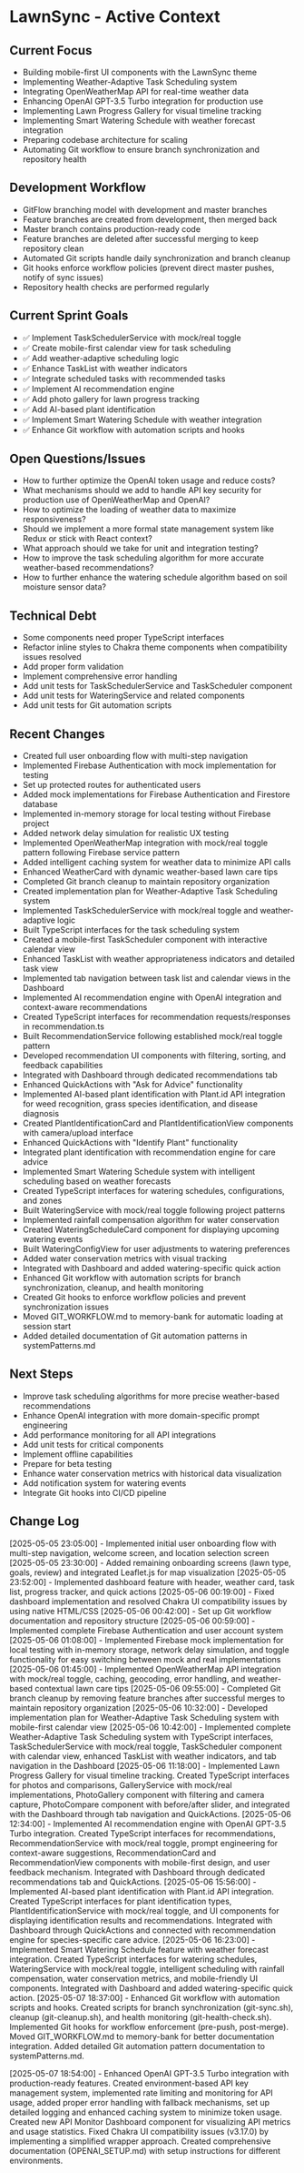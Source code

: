 # LawnSync - Active Context

## Current Focus
- Building mobile-first UI components with the LawnSync theme
- Implementing Weather-Adaptive Task Scheduling system
- Integrating OpenWeatherMap API for real-time weather data
- Enhancing OpenAI GPT-3.5 Turbo integration for production use
- Implementing Lawn Progress Gallery for visual timeline tracking
- Implementing Smart Watering Schedule with weather forecast integration
- Preparing codebase architecture for scaling
- Automating Git workflow to ensure branch synchronization and repository health

## Development Workflow
- GitFlow branching model with development and master branches
- Feature branches are created from development, then merged back
- Master branch contains production-ready code
- Feature branches are deleted after successful merging to keep repository clean
- Automated Git scripts handle daily synchronization and branch cleanup
- Git hooks enforce workflow policies (prevent direct master pushes, notify of sync issues)
- Repository health checks are performed regularly

## Current Sprint Goals
- ✅ Implement TaskSchedulerService with mock/real toggle
- ✅ Create mobile-first calendar view for task scheduling
- ✅ Add weather-adaptive scheduling logic
- ✅ Enhance TaskList with weather indicators
- ✅ Integrate scheduled tasks with recommended tasks
- ✅ Implement AI recommendation engine
- ✅ Add photo gallery for lawn progress tracking
- ✅ Add AI-based plant identification
- ✅ Implement Smart Watering Schedule with weather integration
- ✅ Enhance Git workflow with automation scripts and hooks

## Open Questions/Issues
- How to further optimize the OpenAI token usage and reduce costs?
- What mechanisms should we add to handle API key security for production use of OpenWeatherMap and OpenAI?
- How to optimize the loading of weather data to maximize responsiveness?
- Should we implement a more formal state management system like Redux or stick with React context?
- What approach should we take for unit and integration testing?
- How to improve the task scheduling algorithm for more accurate weather-based recommendations?
- How to further enhance the watering schedule algorithm based on soil moisture sensor data?

## Technical Debt
- Some components need proper TypeScript interfaces
- Refactor inline styles to Chakra theme components when compatibility issues resolved
- Add proper form validation
- Implement comprehensive error handling
- Add unit tests for TaskSchedulerService and TaskScheduler component
- Add unit tests for WateringService and related components
- Add unit tests for Git automation scripts

## Recent Changes
- Created full user onboarding flow with multi-step navigation
- Implemented Firebase Authentication with mock implementation for testing
- Set up protected routes for authenticated users
- Added mock implementations for Firebase Authentication and Firestore database
- Implemented in-memory storage for local testing without Firebase project
- Added network delay simulation for realistic UX testing
- Implemented OpenWeatherMap integration with mock/real toggle pattern following Firebase service pattern
- Added intelligent caching system for weather data to minimize API calls
- Enhanced WeatherCard with dynamic weather-based lawn care tips
- Completed Git branch cleanup to maintain repository organization
- Created implementation plan for Weather-Adaptive Task Scheduling system
- Implemented TaskSchedulerService with mock/real toggle and weather-adaptive logic
- Built TypeScript interfaces for the task scheduling system
- Created a mobile-first TaskScheduler component with interactive calendar view
- Enhanced TaskList with weather appropriateness indicators and detailed task view
- Implemented tab navigation between task list and calendar views in the Dashboard
- Implemented AI recommendation engine with OpenAI integration and context-aware recommendations
- Created TypeScript interfaces for recommendation requests/responses in recommendation.ts
- Built RecommendationService following established mock/real toggle pattern
- Developed recommendation UI components with filtering, sorting, and feedback capabilities
- Integrated with Dashboard through dedicated recommendations tab
- Enhanced QuickActions with "Ask for Advice" functionality
- Implemented AI-based plant identification with Plant.id API integration for weed recognition, grass species identification, and disease diagnosis
- Created PlantIdentificationCard and PlantIdentificationView components with camera/upload interface
- Enhanced QuickActions with "Identify Plant" functionality
- Integrated plant identification with recommendation engine for care advice
- Implemented Smart Watering Schedule system with intelligent scheduling based on weather forecasts
- Created TypeScript interfaces for watering schedules, configurations, and zones
- Built WateringService with mock/real toggle following project patterns
- Implemented rainfall compensation algorithm for water conservation
- Created WateringScheduleCard component for displaying upcoming watering events
- Built WateringConfigView for user adjustments to watering preferences
- Added water conservation metrics with visual tracking
- Integrated with Dashboard and added watering-specific quick action
- Enhanced Git workflow with automation scripts for branch synchronization, cleanup, and health monitoring
- Created Git hooks to enforce workflow policies and prevent synchronization issues
- Moved GIT_WORKFLOW.md to memory-bank for automatic loading at session start
- Added detailed documentation of Git automation patterns in systemPatterns.md

## Next Steps
- Improve task scheduling algorithms for more precise weather-based recommendations
- Enhance OpenAI integration with more domain-specific prompt engineering
- Add performance monitoring for all API integrations
- Add unit tests for critical components
- Implement offline capabilities
- Prepare for beta testing
- Enhance water conservation metrics with historical data visualization
- Add notification system for watering events
- Integrate Git hooks into CI/CD pipeline

## Change Log
[2025-05-05 23:05:00] - Implemented initial user onboarding flow with multi-step navigation, welcome screen, and location selection screen
[2025-05-05 23:30:00] - Added remaining onboarding screens (lawn type, goals, review) and integrated Leaflet.js for map visualization
[2025-05-05 23:52:00] - Implemented dashboard feature with header, weather card, task list, progress tracker, and quick actions
[2025-05-06 00:19:00] - Fixed dashboard implementation and resolved Chakra UI compatibility issues by using native HTML/CSS
[2025-05-06 00:42:00] - Set up Git workflow documentation and repository structure
[2025-05-06 00:59:00] - Implemented complete Firebase Authentication and user account system
[2025-05-06 01:08:00] - Implemented Firebase mock implementation for local testing with in-memory storage, network delay simulation, and toggle functionality for easy switching between mock and real implementations
[2025-05-06 01:45:00] - Implemented OpenWeatherMap API integration with mock/real toggle, caching, geocoding, error handling, and weather-based contextual lawn care tips
[2025-05-06 09:55:00] - Completed Git branch cleanup by removing feature branches after successful merges to maintain repository organization
[2025-05-06 10:32:00] - Developed implementation plan for Weather-Adaptive Task Scheduling system with mobile-first calendar view
[2025-05-06 10:42:00] - Implemented complete Weather-Adaptive Task Scheduling system with TypeScript interfaces, TaskSchedulerService with mock/real toggle, TaskScheduler component with calendar view, enhanced TaskList with weather indicators, and tab navigation in the Dashboard
[2025-05-06 11:18:00] - Implemented Lawn Progress Gallery for visual timeline tracking. Created TypeScript interfaces for photos and comparisons, GalleryService with mock/real implementations, PhotoGallery component with filtering and camera capture, PhotoCompare component with before/after slider, and integrated with the Dashboard through tab navigation and QuickActions.
[2025-05-06 12:34:00] - Implemented AI recommendation engine with OpenAI GPT-3.5 Turbo integration. Created TypeScript interfaces for recommendations, RecommendationService with mock/real toggle, prompt engineering for context-aware suggestions, RecommendationCard and RecommendationView components with mobile-first design, and user feedback mechanism. Integrated with Dashboard through dedicated recommendations tab and QuickActions.
[2025-05-06 15:56:00] - Implemented AI-based plant identification with Plant.id API integration. Created TypeScript interfaces for plant identification types, PlantIdentificationService with mock/real toggle, and UI components for displaying identification results and recommendations. Integrated with Dashboard through QuickActions and connected with recommendation engine for species-specific care advice.
[2025-05-06 16:23:00] - Implemented Smart Watering Schedule feature with weather forecast integration. Created TypeScript interfaces for watering schedules, WateringService with mock/real toggle, intelligent scheduling with rainfall compensation, water conservation metrics, and mobile-friendly UI components. Integrated with Dashboard and added watering-specific quick action.
[2025-05-07 18:37:00] - Enhanced Git workflow with automation scripts and hooks. Created scripts for branch synchronization (git-sync.sh), cleanup (git-cleanup.sh), and health monitoring (git-health-check.sh). Implemented Git hooks for workflow enforcement (pre-push, post-merge). Moved GIT_WORKFLOW.md to memory-bank for better documentation integration. Added detailed Git automation pattern documentation to systemPatterns.md.

[2025-05-07 18:54:00] - Enhanced OpenAI GPT-3.5 Turbo integration with production-ready features. Created environment-based API key management system, implemented rate limiting and monitoring for API usage, added proper error handling with fallback mechanisms, set up detailed logging and enhanced caching system to minimize token usage. Created new API Monitor Dashboard component for visualizing API metrics and usage statistics. Fixed Chakra UI compatibility issues (v3.17.0) by implementing a simplified wrapper approach. Created comprehensive documentation (OPENAI_SETUP.md) with setup instructions for different environments.
